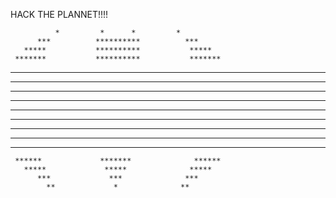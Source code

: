 HACK THE PLANNET!!!!


              *         *      *         *
          ***          **********          ***
       *****           **********           *****
     *******           **********           *******
   **********         ************         **********
  ****************************************************
 ******************************************************
********************************************************
********************************************************
********************************************************
 ******************************************************
  ********      ************************      ********
   *******       *     *********      *       *******
     ******             *******              ******
       *****             *****              *****
          ***             ***              ***
            **             *              **
